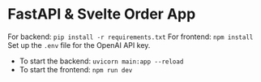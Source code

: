 # FastAPI & Svelte Order App

For backend: `pip install -r requirements.txt`
For frontend: `npm install`
Set up the `.env` file for the OpenAI API key.

- To start the backend: `uvicorn main:app --reload`
- To start the frontend: `npm run dev`
